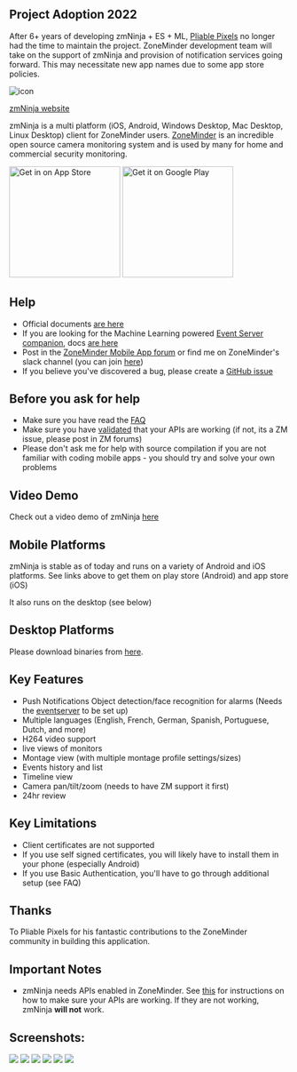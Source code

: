 Project Adoption 2022
-----------------------------------------
After 6+ years of developing zmNinja + ES + ML, [Pliable Pixels](https://github.com/pliablepixels) no longer had the time to maintain the project. ZoneMinder
development team will take on the support of zmNinja and provision of notification services going forward. This may necessitate
new app names due to some app store policies.

![](https://github.com/zoneminder/zmNinja/blob/master/sample_images/zmn.png?raw=true "icon") 

[zmNinja website](http://zmninja.zoneminder.com)

zmNinja is a multi platform (iOS, Android, Windows Desktop, Mac Desktop, Linux Desktop) client for ZoneMinder users.
[ZoneMinder](http://www.zoneminder.com) is an incredible open source camera monitoring system and is used
by many for home and commercial security monitoring.

<a href="https://itunes.apple.com/us/app/zmninja-pro/id1067914954?mt=8"><img src="sample_images/appstore.png" width="200px" alt="Get in on App Store"></a>
<a href="https://play.google.com/store/apps/details?id=com.pliablepixels.zmninja_pro&hl=en&utm_source=global_co&utm_medium=prtnr&utm_content=Mar2515&utm_campaign=PartBadge&pcampaignid=MKT-Other-global-all-co-prtnr-py-PartBadge-Mar2515-1"><img alt="Get it on Google Play" src="https://play.google.com/intl/en_us/badges/images/generic/en-play-badge.png" width="200px"/></a>



Help
----
* Official documents [are here](https://zmninja.readthedocs.io/en/latest/index.html)
* If you are looking for the Machine Learning powered [Event Server companion](https://github.com/zoneminder/zmeventnotification), docs [are here](https://zmeventnotification.readthedocs.io/en/latest/index.html)
* Post in the [ZoneMinder Mobile App forum](https://forums.zoneminder.com/viewforum.php?f=33) or find me on ZoneMinder's slack channel (you can join [here](https://join.slack.com/t/zoneminder-chat/shared_invite/enQtNTU0NDkxMDM5NDQwLTlhZDU2MGU4MmZmN2MxOTg1MmNmNmZjZGRmY2EzMThhNGQ0MWNmZTg1ZmYzNDQ4YjliMzVmYTQ3MDc5MTkzODE))
* If you believe you've discovered a bug, please create a [GitHub issue](https://github.com/zoneminder/zmNinja/issues/)

Before you ask for help
-----------------------
* Make sure you have read the [FAQ](https://zmninja.readthedocs.io/en/latest/guides/FAQ.html)
* Make sure you have [validated](https://zmninja.readthedocs.io/en/latest/guides/validating-api.html) that your APIs are working (if not, its a ZM issue, please post in ZM forums)
* Please don't ask me for help with source compilation if you are not familiar with coding mobile apps - you should try and solve your own problems


Video Demo
-------------
Check out a video demo of zmNinja [here](https://youtu.be/prtA_mv68Ok)

Mobile Platforms
---------------------------
zmNinja is  stable as of today and runs on a variety of Android and iOS platforms.
See links above to get them on play store (Android) and app store (iOS)

It also runs on the desktop (see below)

Desktop Platforms
-----------------
Please download binaries from [here](https://github.com/zoneminder/zmNinja/releases). 


Key Features 
-------------
* Push Notifications  Object detection/face recognition for alarms (Needs the [eventserver](https://github.com/zoneminder/zmeventserver) to be set up)
* Multiple languages (English, French, German, Spanish, Portuguese, Dutch, and more)
* H264 video support
* live views of monitors
* Montage view (with multiple montage profile settings/sizes)
* Events history and list
* Timeline view
* Camera pan/tilt/zoom (needs to have ZM support it first)
* 24hr review 

Key Limitations
----------------
* Client certificates are not supported 
* If you use self signed certificates, you will likely have to install them in your phone (especially Android)
* If you use Basic Authentication, you'll have to go through additional setup (see FAQ)

Thanks
------
To Pliable Pixels for his fantastic contributions to the ZoneMinder community in building this application.

Important Notes
---------------
* zmNinja needs APIs enabled in ZoneMinder. See [this](https://zmninja.readthedocs.io/en/latest/guides/validating-api.html) for instructions on how to make sure your APIs are working. If they are not working, zmNinja **will not** work.

Screenshots:
------------
![](https://github.com/zoneminder/zmNinja/blob/master/sample_images/IMG_0757.PNG?raw=true)
![](https://github.com/zoneminder/zmNinja/blob/master/sample_images/IMG_0758.PNG?raw=true)
![](https://github.com/zoneminder/zmNinja/blob/master/sample_images/IMG_0759.PNG?raw=true)
![](https://github.com/zoneminder/zmNinja/blob/master/sample_images/IMG_0760.PNG?raw=true)
![](https://github.com/zoneminder/zmNinja/blob/master/sample_images/IMG_0761.PNG?raw=true)
![](https://github.com/zoneminder/zmNinja/blob/master/sample_images/IMG_0762.PNG?raw=true)



